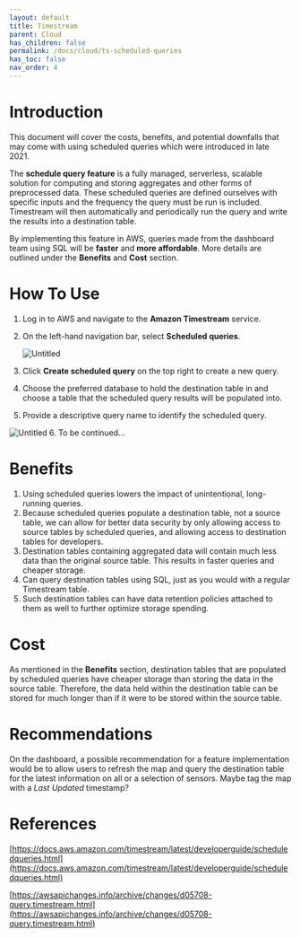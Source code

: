 ```yaml
---
layout: default
title: Timestream
parent: Cloud
has_children: false
permalink: /docs/cloud/ts-scheduled-queries
has_toc: false
nav_order: 4
---
```


# Introduction

This document will cover the costs, benefits, and potential downfalls that may come with using scheduled queries which were introduced in late 2021. 

The **schedule query feature** is a fully managed, serverless, scalable solution for computing and storing aggregates and other forms of preprocessed data. These scheduled queries are defined ourselves with specific inputs and the frequency the query must be run is included. Timestream will then automatically and periodically run the query and write the results into a destination table.

By implementing this feature in AWS, queries made from the dashboard team using SQL will be **faster** and **more affordable**. More details are outlined under the **Benefits** and **Cost** section.

# How To Use

1. Log in to AWS and navigate to the **Amazon Timestream** service.
2. On the left-hand navigation bar, select **Scheduled queries**.
    
    ![Untitled](Untitled%230.png)
    
3. Click **Create scheduled query** on the top right to create a new query.
4. Choose the preferred database to hold the destination table in and choose a table that the scheduled query results will be populated into. 
5. Provide a descriptive query name to identify the scheduled query. 

  ![Untitled](Untitled%231.png)
6. To be continued...

# Benefits

1. Using scheduled queries lowers the impact of unintentional, long-running queries. 
2. Because scheduled queries populate a destination table, not a source table, we can allow for better data security by only allowing access to source tables by scheduled queries, and allowing access to destination tables for developers. 
3. Destination tables containing aggregated data will contain much less data than the original source table. This results in faster queries and cheaper storage. 
4. Can query destination tables using SQL, just as you would with a regular Timestream table.
5. Such destination tables can have data retention policies attached to them as well to further optimize storage spending. 

# Cost

As mentioned in the **Benefits** section, destination tables that are populated by scheduled queries have cheaper storage than storing the data in the source table. Therefore, the data held within the destination table can be stored for much longer than if it were to be stored within the source table.

# Recommendations

On the dashboard, a possible recommendation for a feature implementation would be to allow users to refresh the map and query the destination table for the latest information on all or a selection of sensors. Maybe tag the map with a *Last Updated* timestamp?

# References

[https://docs.aws.amazon.com/timestream/latest/developerguide/scheduledqueries.html](https://docs.aws.amazon.com/timestream/latest/developerguide/scheduledqueries.html)

[https://awsapichanges.info/archive/changes/d05708-query.timestream.html](https://awsapichanges.info/archive/changes/d05708-query.timestream.html)